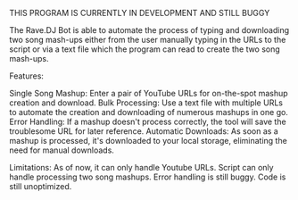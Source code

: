 THIS PROGRAM IS CURRENTLY IN DEVELOPMENT AND STILL BUGGY

The Rave.DJ Bot is able to automate the process of typing and downloading two song mash-ups either from the user manually typing in the URLs to the script
or via a text file which the program can read to create the two song mash-ups.

Features:

Single Song Mashup: Enter a pair of YouTube URLs for on-the-spot mashup creation and download.
Bulk Processing: Use a text file with multiple URLs to automate the creation and downloading of numerous mashups in one go.
Error Handling: If a mashup doesn't process correctly, the tool will save the troublesome URL for later reference.
Automatic Downloads: As soon as a mashup is processed, it's downloaded to your local storage, eliminating the need for manual downloads.

Limitations:
As of now, it can only handle Youtube URLs.
Script can only handle processing two song mashups.
Error handling is still buggy.
Code is still unoptimized. 
